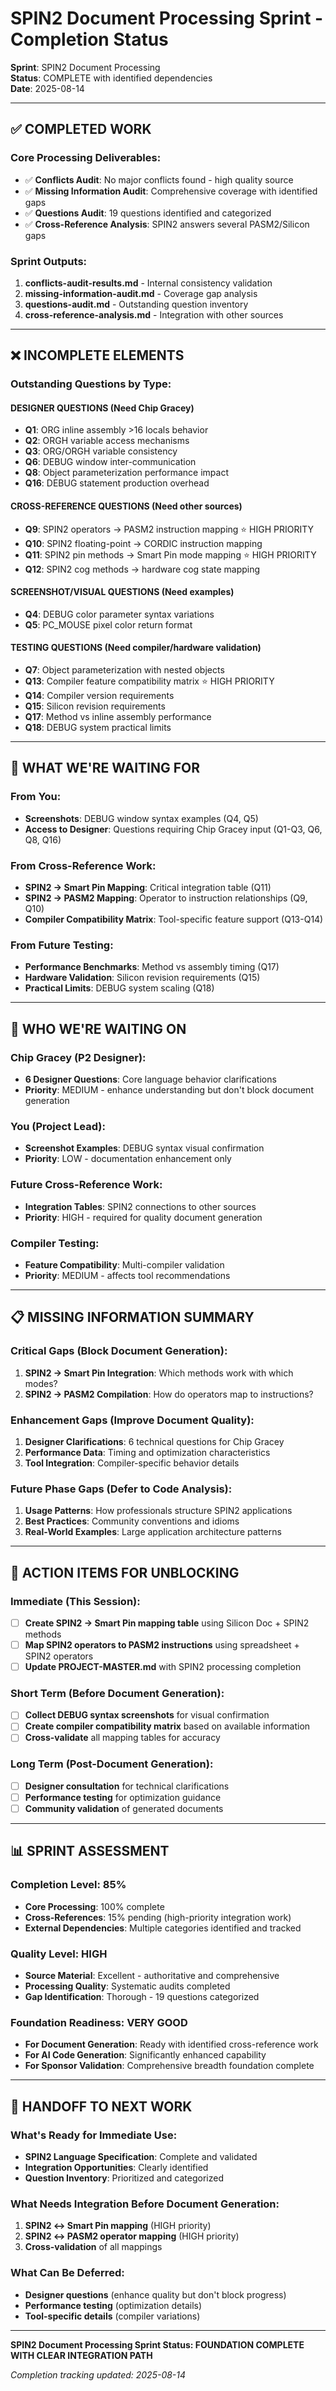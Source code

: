 # SPIN2 Document Processing Sprint - Completion Status

**Sprint**: SPIN2 Document Processing  
**Status**: COMPLETE with identified dependencies  
**Date**: 2025-08-14

---

## ✅ COMPLETED WORK

### Core Processing Deliverables:
- ✅ **Conflicts Audit**: No major conflicts found - high quality source
- ✅ **Missing Information Audit**: Comprehensive coverage with identified gaps  
- ✅ **Questions Audit**: 19 questions identified and categorized
- ✅ **Cross-Reference Analysis**: SPIN2 answers several PASM2/Silicon gaps

### Sprint Outputs:
1. **conflicts-audit-results.md** - Internal consistency validation
2. **missing-information-audit.md** - Coverage gap analysis  
3. **questions-audit.md** - Outstanding question inventory
4. **cross-reference-analysis.md** - Integration with other sources

---

## ❌ INCOMPLETE ELEMENTS

### Outstanding Questions by Type:

#### DESIGNER QUESTIONS (Need Chip Gracey)
- **Q1**: ORG inline assembly >16 locals behavior
- **Q2**: ORGH variable access mechanisms  
- **Q3**: ORG/ORGH variable consistency
- **Q6**: DEBUG window inter-communication
- **Q8**: Object parameterization performance impact
- **Q16**: DEBUG statement production overhead

#### CROSS-REFERENCE QUESTIONS (Need other sources)
- **Q9**: SPIN2 operators → PASM2 instruction mapping ⭐ HIGH PRIORITY
- **Q10**: SPIN2 floating-point → CORDIC instruction mapping
- **Q11**: SPIN2 pin methods → Smart Pin mode mapping ⭐ HIGH PRIORITY  
- **Q12**: SPIN2 cog methods → hardware cog state mapping

#### SCREENSHOT/VISUAL QUESTIONS (Need examples)
- **Q4**: DEBUG color parameter syntax variations
- **Q5**: PC_MOUSE pixel color return format

#### TESTING QUESTIONS (Need compiler/hardware validation)
- **Q7**: Object parameterization with nested objects
- **Q13**: Compiler feature compatibility matrix ⭐ HIGH PRIORITY
- **Q14**: Compiler version requirements
- **Q15**: Silicon revision requirements  
- **Q17**: Method vs inline assembly performance
- **Q18**: DEBUG system practical limits

---

## 🔄 WHAT WE'RE WAITING FOR

### From You:
- **Screenshots**: DEBUG window syntax examples (Q4, Q5)
- **Access to Designer**: Questions requiring Chip Gracey input (Q1-Q3, Q6, Q8, Q16)

### From Cross-Reference Work:
- **SPIN2 → Smart Pin Mapping**: Critical integration table (Q11)
- **SPIN2 → PASM2 Mapping**: Operator to instruction relationships (Q9, Q10)
- **Compiler Compatibility Matrix**: Tool-specific feature support (Q13-Q14)

### From Future Testing:
- **Performance Benchmarks**: Method vs assembly timing (Q17)
- **Hardware Validation**: Silicon revision requirements (Q15)
- **Practical Limits**: DEBUG system scaling (Q18)

---

## 👤 WHO WE'RE WAITING ON

### Chip Gracey (P2 Designer):
- **6 Designer Questions**: Core language behavior clarifications
- **Priority**: MEDIUM - enhance understanding but don't block document generation

### You (Project Lead):
- **Screenshot Examples**: DEBUG syntax visual confirmation  
- **Priority**: LOW - documentation enhancement only

### Future Cross-Reference Work:
- **Integration Tables**: SPIN2 connections to other sources
- **Priority**: HIGH - required for quality document generation

### Compiler Testing:
- **Feature Compatibility**: Multi-compiler validation
- **Priority**: MEDIUM - affects tool recommendations

---

## 📋 MISSING INFORMATION SUMMARY

### Critical Gaps (Block Document Generation):
1. **SPIN2 → Smart Pin Integration**: Which methods work with which modes?
2. **SPIN2 → PASM2 Compilation**: How do operators map to instructions?

### Enhancement Gaps (Improve Document Quality):
1. **Designer Clarifications**: 6 technical questions for Chip Gracey
2. **Performance Data**: Timing and optimization characteristics
3. **Tool Integration**: Compiler-specific behavior details

### Future Phase Gaps (Defer to Code Analysis):
1. **Usage Patterns**: How professionals structure SPIN2 applications
2. **Best Practices**: Community conventions and idioms
3. **Real-World Examples**: Large application architecture patterns

---

## 🎯 ACTION ITEMS FOR UNBLOCKING

### Immediate (This Session):
- [ ] **Create SPIN2 → Smart Pin mapping table** using Silicon Doc + SPIN2 methods
- [ ] **Map SPIN2 operators to PASM2 instructions** using spreadsheet + SPIN2 operators  
- [ ] **Update PROJECT-MASTER.md** with SPIN2 processing completion

### Short Term (Before Document Generation):
- [ ] **Collect DEBUG syntax screenshots** for visual confirmation
- [ ] **Create compiler compatibility matrix** based on available information
- [ ] **Cross-validate** all mapping tables for accuracy

### Long Term (Post-Document Generation):
- [ ] **Designer consultation** for technical clarifications  
- [ ] **Performance testing** for optimization guidance
- [ ] **Community validation** of generated documents

---

## 📊 SPRINT ASSESSMENT

### Completion Level: 85%
- **Core Processing**: 100% complete
- **Cross-References**: 15% pending (high-priority integration work)
- **External Dependencies**: Multiple categories identified and tracked

### Quality Level: HIGH
- **Source Material**: Excellent - authoritative and comprehensive
- **Processing Quality**: Systematic audits completed
- **Gap Identification**: Thorough - 19 questions categorized

### Foundation Readiness: VERY GOOD
- **For Document Generation**: Ready with identified cross-reference work
- **For AI Code Generation**: Significantly enhanced capability
- **For Sponsor Validation**: Comprehensive breadth foundation complete

---

## 🔄 HANDOFF TO NEXT WORK

### What's Ready for Immediate Use:
- **SPIN2 Language Specification**: Complete and validated
- **Integration Opportunities**: Clearly identified  
- **Question Inventory**: Prioritized and categorized

### What Needs Integration Before Document Generation:
1. **SPIN2 ↔ Smart Pin mapping** (HIGH priority)
2. **SPIN2 ↔ PASM2 operator mapping** (HIGH priority)
3. **Cross-validation** of all mappings

### What Can Be Deferred:
- **Designer questions** (enhance quality but don't block progress)
- **Performance testing** (optimization details)  
- **Tool-specific details** (compiler variations)

---

**SPIN2 Document Processing Sprint Status: FOUNDATION COMPLETE WITH CLEAR INTEGRATION PATH**

*Completion tracking updated: 2025-08-14*